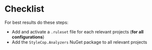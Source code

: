 # Checklist

For best results do these steps:

- Add and activate a `.ruleset` file for each relevant projects (**for all configurations**)
- Add the `StyleCop.Analyzers` NuGet package to all relevant projects